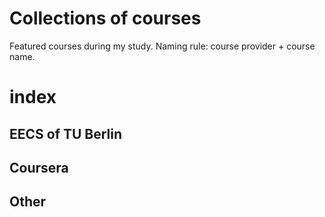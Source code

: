 # Collections of courses
Featured courses during my study. Naming rule: course provider + course name.

# index
## EECS of TU Berlin
## Coursera
## Other
